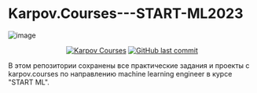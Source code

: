 # Karpov.Courses---START-ML2023

![image](https://github.com/DAYT-43/Karpov.Courses---START-ML2023/assets/80617386/5a467521-ce8f-4feb-98b2-7e5e176042e9)

<div id="badges" align="center">

[![Karpov Courses](https://img.shields.io/badge/website-karpov.courses-red)](https://karpov.courses/) 
[![GitHub last commit](https://img.shields.io/github/last-commit/QuantumFluxx/karpov_courses.svg)](https://github.com/DAYT-43/Karpov.Courses---START-ML2023) 

</div>

В этом репозитории сохранены все практические задания и проекты с karpov.courses по направлению machine learning engineer в курсе "START ML".
